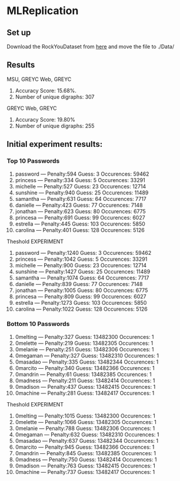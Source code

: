# MLReplication

## Set up

Download the RockYouDataset from [here](https://drive.google.com/file/d/1SOSNYS2db09XrU7bX-VJsv8est1qD2Fu/view?usp=sharing) and move the file to ./Data/

## Results

MSU, GREYC Web, GREYC 
1. Accuracy Score: 15.68%. 
2. Number of unique digraphs: 307 

GREYC Web, GREYC 
1. Accuracy Score: 19.80%
2. Number of unique digraphs: 255 



## Initial experiment results: 


### Top 10 Passwords

1. password — Penalty:594 Guess: 3  Occurences: 59462
2. princess — Penalty:334 Guess: 5  Occurences: 33291
3. michelle — Penalty:527 Guess: 23  Occurences: 12714
4. sunshine — Penalty:940 Guess: 25  Occurences: 11489
5. samantha — Penalty:631 Guess: 64  Occurences: 7717
6. danielle — Penalty:423 Guess: 77  Occurences: 7148
7. jonathan — Penalty:623 Guess: 80  Occurences: 6775
8. princesa — Penalty:691 Guess: 99  Occurences: 6027
9. estrella — Penalty:445 Guess: 103  Occurences: 5850
10. carolina — Penalty:401 Guess: 128  Occurences: 5126


 Theshold EXPERIMENT 


1. password — Penalty:1240 Guess: 3  Occurences: 59462
2. princess — Penalty:1042 Guess: 5  Occurences: 33291
3. michelle — Penalty:900 Guess: 23  Occurences: 12714
4. sunshine — Penalty:1427 Guess: 25  Occurences: 11489
5. samantha — Penalty:1074 Guess: 64  Occurences: 7717
6. danielle — Penalty:839 Guess: 77  Occurences: 7148
7. jonathan — Penalty:1005 Guess: 80  Occurences: 6775
8. princesa — Penalty:809 Guess: 99  Occurences: 6027
9. estrella — Penalty:1273 Guess: 103  Occurences: 5850
10. carolina — Penalty:1022 Guess: 128  Occurences: 5126

### Bottom 10 Passwords

1. 0melting — Penalty:327 Guess: 13482300  Occurences: 1
2. 0melette — Penalty:219 Guess: 13482305  Occurences: 1
3. 0melanie — Penalty:251 Guess: 13482306  Occurences: 1
4. 0megaman — Penalty:327 Guess: 13482310  Occurences: 1
5. 0masadao — Penalty:335 Guess: 13482344  Occurences: 1
6. 0marcito — Penalty:340 Guess: 13482366  Occurences: 1
7. 0mandrin — Penalty:61 Guess: 13482385  Occurences: 1
8. 0madness — Penalty:211 Guess: 13482414  Occurences: 1
9. 0madison — Penalty:437 Guess: 13482415  Occurences: 1
10. 0machine — Penalty:281 Guess: 13482417  Occurences: 1


 Theshold EXPERIMENT 


1. 0melting — Penalty:1015 Guess: 13482300  Occurences: 1
2. 0melette — Penalty:1066 Guess: 13482305  Occurences: 1
3. 0melanie — Penalty:788 Guess: 13482306  Occurences: 1
4. 0megaman — Penalty:632 Guess: 13482310  Occurences: 1
5. 0masadao — Penalty:637 Guess: 13482344  Occurences: 1
6. 0marcito — Penalty:945 Guess: 13482366  Occurences: 1
7. 0mandrin — Penalty:845 Guess: 13482385  Occurences: 1
8. 0madness — Penalty:750 Guess: 13482414  Occurences: 1
9. 0madison — Penalty:763 Guess: 13482415  Occurences: 1
10. 0machine — Penalty:737 Guess: 13482417  Occurences: 1